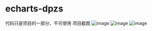 # echarts-dpzs
代码只是项目的一部分，不可使用
项目截图
![image](https://github.com/zhangke163/echarts-dpzs/blob/master/project_screenshots/%E5%B7%A6%E5%B1%8F.png)
![image](https://github.com/zhangke163/echarts-dpzs/blob/master/project_screenshots/%E4%B8%AD%E5%B1%8F.png)
![image](https://github.com/zhangke163/echarts-dpzs/blob/master/project_screenshots/%E5%8F%B3%E5%B1%8F.png)
